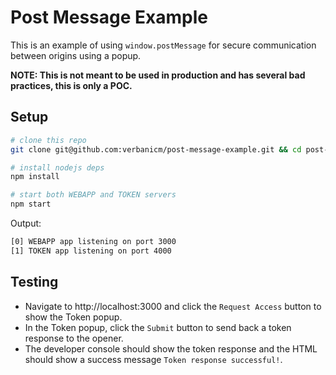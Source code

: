 # Post Message Example

This is an example of using `window.postMessage` for secure communication between origins using a popup.

**NOTE: This is not meant to be used in production and has several bad practices, this is only a POC.**

## Setup

```bash
# clone this repo
git clone git@github.com:verbanicm/post-message-example.git && cd post-message-example

# install nodejs deps
npm install

# start both WEBAPP and TOKEN servers
npm start
```

Output:

```bash
[0] WEBAPP app listening on port 3000
[1] TOKEN app listening on port 4000
```

## Testing

- Navigate to http://localhost:3000 and click the `Request Access` button to show the Token popup.
- In the Token popup, click the `Submit` button to send back a token response to the opener.
- The developer console should show the token response and the HTML should show a success message `Token response successful!`.
